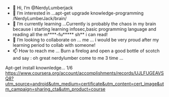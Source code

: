- 👋 Hi, I’m @NerdyLumberjack
- 👀 I’m interested in ...apt-get upgrade knowledge-programming /NerdyLumberJack/brain/
- 🌱 I’m currently learning ...Currently is probably the chaos in my brain because i starting learning infosec,basic programming language and reading all the m****-fu***** sh** 
  i can read!
- 💞️ I’m looking to collaborate on ... me ... i would be very proud after my learning period to collab with someone! 
- 📫 How to reach me ... Burn a firelog and open a good bottle of scotch and say : oh great nerdylumber come to me 3 time ... 

<!---
NerdyLumberjack/NerdyLumberjack is a ✨ special ✨ repository because its `README.md` (this file) appears on your GitHub profile.
You can click the Preview link to take a look at your changes.
--->

Apt-get install knownledge...
1/6 https://www.coursera.org/account/accomplishments/records/UJLFUGEAVSQ8?utm_source=android&utm_medium=certificate&utm_content=cert_image&utm_campaign=sharing_cta&utm_product=course
